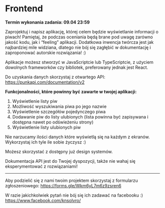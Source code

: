 # Frontend

**Termin wykonania zadania: 09.04 23:59**

Zaprojektuj i napisz aplikację, której celem będzie wyświetlanie informacji o piwach! Pamiętaj, że podczas oceniania będą brane pod uwagę zarówno jakość kodu, jak i “feeling” aplikacji. Dodatkowa inwencja twórcza jest jak najbardziej mile widziana, dlatego nie bój się zagłębić w dokumentację i zaproponować autorskie rozwiązania! :)

Aplikacje możesz stworzyć w JavaScriptcie lub TypeScriptcie, z użyciem dowolnych frameworków czy bibliotek, preferowany jednak jest React.

Do uzyskania danych skorzystaj z otwartego API: https://punkapi.com/documentation/v2 

**Funkcjonalności, które powinny być zawarte w twojej aplikacji:**

1. Wyświetlenie listy piw
2. Możliwość wyszukiwania piwa po jego nazwie
3. Wyświetlenie szczegółów pojedynczego piwa
4. Dodawanie piw do listy ulubionych (lista powinna być zapisywana i dostępna nawet po odświeżeniu strony)
5. Wyświetlenie listy ulubionych piw

Nie narzucamy ilości danych które wyświetlą się na każdym z ekranów. Wykorzystaj ich tyle ile sobie życzysz :)

Możesz skorzystać z dostępny już design systemów.

Dokumentacja API jest do Twojej dyspozycji, także nie wahaj się eksperymentować z rozwiązaniami!

---
Aby podzielić się z nami twoim projektem skorzystaj z formularzu zgłoszeniowego:
https://forms.gle/Wkm6yL7m6z9zsren6 

W razie jakichkolwiek pytań nie bój się ich zadawać na facebooku :) https://www.facebook.com/knsolvro/ 